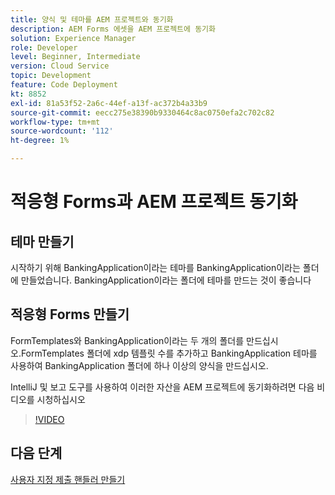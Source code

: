 ```yaml
---
title: 양식 및 테마를 AEM 프로젝트와 동기화
description: AEM Forms 에셋을 AEM 프로젝트에 동기화
solution: Experience Manager
role: Developer
level: Beginner, Intermediate
version: Cloud Service
topic: Development
feature: Code Deployment
kt: 8852
exl-id: 81a53f52-2a6c-44ef-a13f-ac372b4a33b9
source-git-commit: eecc275e38390b9330464c8ac0750efa2c702c82
workflow-type: tm+mt
source-wordcount: '112'
ht-degree: 1%

---
```


# 적응형 Forms과 AEM 프로젝트 동기화

## 테마 만들기

시작하기 위해 BankingApplication이라는 테마를 BankingApplication이라는 폴더에 만들었습니다. BankingApplication이라는 폴더에 테마를 만드는 것이 좋습니다

## 적응형 Forms 만들기

FormTemplates와 BankingApplication이라는 두 개의 폴더를 만드십시오.FormTemplates 폴더에 xdp 템플릿 수를 추가하고 BankingApplication 테마를 사용하여 BankingApplication 폴더에 하나 이상의 양식을 만드십시오.

IntelliJ 및 보고 도구를 사용하여 이러한 자산을 AEM 프로젝트에 동기화하려면 다음 비디오를 시청하십시오

>[!VIDEO](https://video.tv.adobe.com/v/336937?quality=12&learn=on)

## 다음 단계

[사용자 지정 제출 핸들러 만들기](./custom-submit-to-servlet.md)
